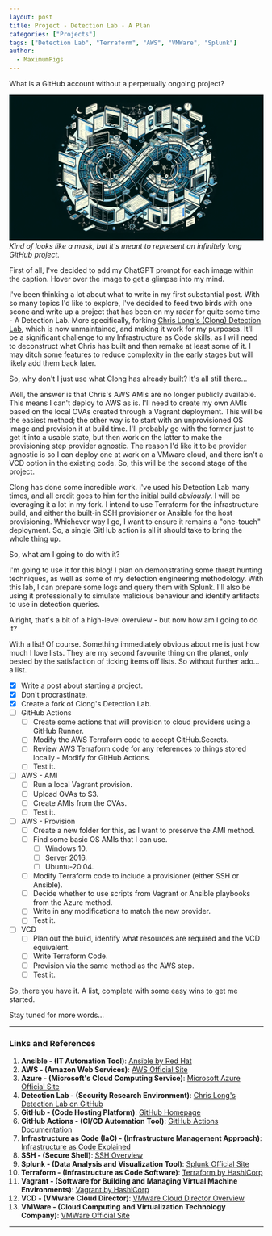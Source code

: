 ```yaml
---
layout: post
title: Project - Detection Lab - A Plan
categories: ["Projects"]
tags: ["Detection Lab", "Terraform", "AWS", "VMWare", "Splunk"]
author:
  - MaximumPigs
---
```


What is a GitHub account without a perpetually ongoing project?

![Infinite Project](/assets/images/infinite_github.webp "Please make me a picture that embodies a never-ending GitHub project. Do not include any words on the picture. Make sure it will look good against a black background and make it 1024wx512h pixels in size.")  
*Kind of looks like a mask, but it's meant to represent an infinitely long GitHub project.*

First of all, I've decided to add my ChatGPT prompt for each image within the caption. Hover over the image to get a glimpse into my mind.

I've been thinking a lot about what to write in my first substantial post. With so many topics I'd like to explore, I've decided to feed two birds with one scone and write up a project that has been on my radar for quite some time - A Detection Lab. More specifically, forking [Chris Long's (Clong) Detection Lab](https://https://github.com/clong/DetectionLab), which is now unmaintained, and making it work for my purposes. It'll be a significant challenge to my Infrastructure as Code skills, as I will need to deconstruct what Chris has built and then remake at least some of it. I may ditch some features to reduce complexity in the early stages but will likely add them back later.

So, why don't I just use what Clong has already built? It's all still there...

Well, the answer is that Chris's AWS AMIs are no longer publicly available. This means I can't deploy to AWS as is. I'll need to create my own AMIs based on the local OVAs created through a Vagrant deployment. This will be the easiest method; the other way is to start with an unprovisioned OS image and provision it at build time. I'll probably go with the former just to get it into a usable state, but then work on the latter to make the provisioning step provider agnostic. The reason I'd like it to be provider agnostic is so I can deploy one at work on a VMware cloud, and there isn't a VCD option in the existing code. So, this will be the second stage of the project.

Clong has done some incredible work. I've used his Detection Lab many times, and all credit goes to him for the initial build *obviously*. I will be leveraging it a lot in my fork. I intend to use Terraform for the infrastructure build, and either the built-in SSH provisioner or Ansible for the host provisioning. Whichever way I go, I want to ensure it remains a "one-touch" deployment. So, a single GitHub action is all it should take to bring the whole thing up.

So, what am I going to do with it?

I'm going to use it for this blog! I plan on demonstrating some threat hunting techniques, as well as some of my detection engineering methodology. With this lab, I can prepare some logs and query them with Splunk. I'll also be using it professionally to simulate malicious behaviour and identify artifacts to use in detection queries.

Alright, that's a bit of a high-level overview - but now how am I going to do it?

With a list! Of course. Something immediately obvious about me is just how much I love lists. They are my second favourite thing on the planet, only bested by the satisfaction of ticking items off lists. So without further ado... a list.

- [X] Write a post about starting a project.
- [X] Don't procrastinate.
- [X] Create a fork of Clong's Detection Lab.
- [ ] GitHub Actions
  - [ ] Create some actions that will provision to cloud providers using a GitHub Runner.
  - [ ] Modify the AWS Terraform code to accept GitHub.Secrets.
  - [ ] Review AWS Terraform code for any references to things stored locally - Modify for GitHub Actions.
  - [ ] Test it.
- [ ] AWS - AMI
  - [ ] Run a local Vagrant provision.
  - [ ] Upload OVAs to S3.
  - [ ] Create AMIs from the OVAs.
  - [ ] Test it.
- [ ] AWS - Provision
  - [ ] Create a new folder for this, as I want to preserve the AMI method.
  - [ ] Find some basic OS AMIs that I can use.
      - [ ] Windows 10.
      - [ ] Server 2016.
      - [ ] Ubuntu-20.04.
  - [ ] Modify Terraform code to include a provisioner (either SSH or Ansible).
  - [ ] Decide whether to use scripts from Vagrant or Ansible playbooks from the Azure method.
  - [ ] Write in any modifications to match the new provider.
  - [ ] Test it.
- [ ] VCD
  - [ ] Plan out the build, identify what resources are required and the VCD equivalent.
  - [ ] Write Terraform Code.
  - [ ] Provision via the same method as the AWS step.
  - [ ] Test it.

So, there you have it. A list, complete with some easy wins to get me started.

Stay tuned for more words...

---

### Links and References

1. **Ansible - (IT Automation Tool)**: [Ansible by Red Hat](https://www.ansible.com/)
2. **AWS - (Amazon Web Services)**: [AWS Official Site](https://aws.amazon.com/)
3. **Azure - (Microsoft's Cloud Computing Service)**: [Microsoft Azure Official Site](https://azure.microsoft.com/)
4. **Detection Lab - (Security Research Environment)**: [Chris Long's Detection Lab on GitHub](https://github.com/clong/DetectionLab)
5. **GitHub - (Code Hosting Platform)**: [GitHub Homepage](https://github.com/)
6. **GitHub Actions - (CI/CD Automation Tool)**: [GitHub Actions Documentation](https://docs.github.com/en/actions)
7. **Infrastructure as Code (IaC) - (Infrastructure Management Approach)**: [Infrastructure as Code Explained](https://www.ibm.com/cloud/learn/infrastructure-as-code)
8. **SSH - (Secure Shell)**: [SSH Overview](https://www.ssh.com/academy/ssh)
9. **Splunk - (Data Analysis and Visualization Tool)**: [Splunk Official Site](https://www.splunk.com/)
10. **Terraform - (Infrastructure as Code Software)**: [Terraform by HashiCorp](https://www.terraform.io/)
11. **Vagrant - (Software for Building and Managing Virtual Machine Environments)**: [Vagrant by HashiCorp](https://www.vagrantup.com/)
12. **VCD - (VMware Cloud Director)**: [VMware Cloud Director Overview](https://www.vmware.com/products/cloud-director.html)
13. **VMWare - (Cloud Computing and Virtualization Technology Company)**: [VMWare Official Site](https://www.vmware.com/)

---